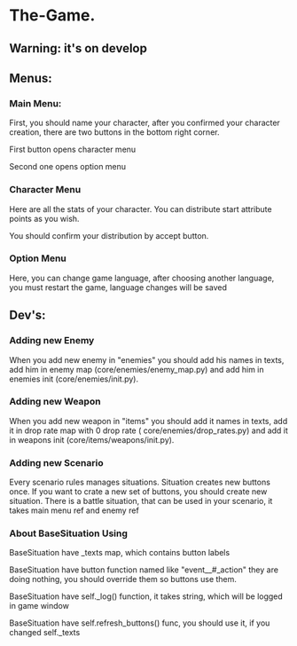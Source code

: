 # The-Game.

## Warning: it's on develop

## Menus:

### Main Menu:

First, you should name your character, after you confirmed your character creation, there are two buttons in the bottom
right corner.

First button opens character menu

Second one opens option menu

### Character Menu

Here are all the stats of your character. You can distribute start attribute points as you wish.

You should confirm your distribution by accept button.

### Option Menu

Here, you can change game language, after choosing another language, you must restart the game, language changes will be
saved

## Dev's:

### Adding new Enemy

When you add new enemy in "enemies" you should add his names in texts, add him in enemy map (core/enemies/enemy_map.py) and add him in enemies
init (core/enemies/init.py).

### Adding new Weapon

When you add new weapon in "items" you should add it names in texts, add it in drop rate map with 0 drop rate (
core/enemies/drop_rates.py) and add it in weapons init (core/items/weapons/init.py).

### Adding new Scenario

Every scenario rules manages situations. Situation creates new buttons once. If you want to crate a new set of buttons,
you should create new situation. There is a battle situation, that can be used in your scenario, it takes main menu ref
and enemy ref

### About BaseSituation Using

BaseSituation have _texts map, which contains button labels

BaseSituation have button function named like "event__#_action" they are doing nothing, you should override them so
buttons use them.

BaseSituation have self._log() function, it takes string, which will be logged in game window

BaseSituation have self.refresh_buttons() func, you should use it, if you changed self._texts